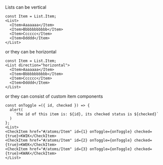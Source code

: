 Lists can be vertical

```react
const Item = List.Item;
<List>
  <Item>Aaaaaaa</Item>
  <Item>Bbbbbbbbbbb</Item>
  <Item>Cccccc</Item>
  <Item>Ddddd</Item>
</List>
```

or they can be horizontal

```react
const Item = List.Item;
<List direction="horizontal">
  <Item>Aaaaaaa</Item>
  <Item>Bbbbbbbbbbb</Item>
  <Item>Cccccc</Item>
  <Item>Ddddd</Item>
</List>
```

or they can consist of custom item components

```react
const onToggle =({ id, checked }) => {
  alert(
    `the id of this item is: ${id}, its checked status is ${checked}`
  )
};
<List>
<CheckItem href="#/atoms/Item" id={1} onToggle={onToggle} checked={true}>KWIK</CheckItem>
<CheckItem href="#/atoms/Item" id={2} onToggle={onToggle} checked={true}>KWEK</CheckItem>
<CheckItem href="#/atoms/Item" id={3} onToggle={onToggle} checked={true}>KWAK</CheckItem>
</List>
```
